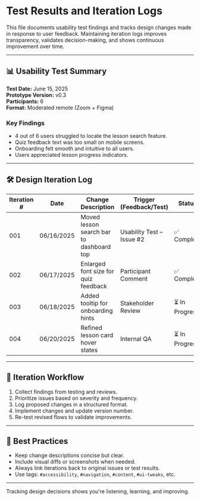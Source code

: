 # Test Results and Iteration Logs

This file documents usability test findings and tracks design changes made in response to user feedback. Maintaining iteration logs improves transparency, validates decision-making, and shows continuous improvement over time.

---

## 📊 Usability Test Summary

**Test Date:** June 15, 2025  
**Prototype Version:** v0.3  
**Participants:** 6  
**Format:** Moderated remote (Zoom + Figma)  

### Key Findings
- 4 out of 6 users struggled to locate the lesson search feature.
- Quiz feedback text was too small on mobile screens.
- Onboarding felt smooth and intuitive to all users.
- Users appreciated lesson progress indicators.

---

## 🛠 Design Iteration Log

| Iteration # | Date | Change Description | Trigger (Feedback/Test) | Status |
|-------------|------|---------------------|--------------------------|--------|
| 001 | 06/16/2025 | Moved lesson search bar to dashboard top | Usability Test – Issue #2 | ✅ Complete |
| 002 | 06/17/2025 | Enlarged font size for quiz feedback | Participant Comment | ✅ Complete |
| 003 | 06/18/2025 | Added tooltip for onboarding hints | Stakeholder Review | ⏳ In Progress |
| 004 | 06/20/2025 | Refined lesson card hover states | Internal QA | ⏳ In Progress |

---

## 🔁 Iteration Workflow

1. Collect findings from testing and reviews.
2. Prioritize issues based on severity and frequency.
3. Log proposed changes in a structured format.
4. Implement changes and update version number.
5. Re-test revised flows to validate improvements.

---

## 📌 Best Practices

- Keep change descriptions concise but clear.
- Include visual diffs or screenshots when needed.
- Always link iterations back to original issues or test results.
- Use tags: `#accessibility`, `#navigation`, `#content`, `#ui-tweaks`, etc.

---

Tracking design decisions shows you're listening, learning, and improving.
